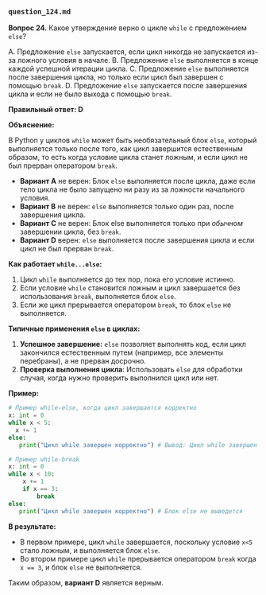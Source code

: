 ### `question_124.md`

**Вопрос 24.** Какое утверждение верно о цикле `while` с предложением `else`?

A. Предложение `else` запускается, если цикл никогда не запускается из-за ложного условия в начале.
B. Предложение `else` выполняется в конце каждой успешной итерации цикла.
C. Предложение `else` выполняется после завершения цикла, но только если цикл был завершен с помощью `break`.
D. Предложение `else` запускается после завершения цикла и если не было выхода с помощью `break`.

**Правильный ответ: D**

**Объяснение:**

В Python у циклов `while` может быть необязательный блок `else`, который выполняется только после того, как цикл завершится естественным образом, то есть когда условие цикла станет ложным, и если цикл не был прерван оператором `break`.

*   **Вариант A** не верен: Блок `else` выполняется после цикла, даже если тело цикла не было запущено ни разу из за ложности начального условия.
*  **Вариант B** не верен: `else` выполняется только один раз, после завершения цикла.
*   **Вариант C** не верен: Блок else выполняется только при *обычном* завершении цикла, без `break`.
*   **Вариант D** верен: `else` выполняется после завершения цикла и если цикл не был прерван `break`.

**Как работает `while...else`:**

1.  Цикл `while` выполняется до тех пор, пока его условие истинно.
2.  Если условие `while` становится ложным и цикл завершается без использования `break`, выполняется блок `else`.
3.  Если же цикл прерывается оператором `break`, то блок `else` не выполняется.

**Типичные применения `else` в циклах:**

1.  **Успешное завершение:** `else` позволяет выполнять код, если цикл закончился естественным путем (например, все элементы перебраны), а не прерван досрочно.
2.  **Проверка выполнения цикла**: Использовать  `else` для обработки случая, когда нужно проверить выполнился цикл или нет.

**Пример:**
```python
# Пример while-else, когда цикл завершается корректно
x: int = 0
while x < 5:
  x += 1
else:
   print("Цикл while завершен корректно") # Вывод: Цикл while завершен корректно

# Пример while-break
x: int = 0
while x < 10:
    x += 1
    if x == 3:
        break
else:
   print("Цикл while завершен корректно") # Блок else не выведется
```
**В результате:**
* В первом примере,  цикл `while` завершается, поскольку условие `x<5`  стало ложным, и выполняется блок `else`.
* Во втором примере цикл `while` прерывается оператором `break` когда `x == 3`,  и блок `else` не выполняется.

Таким образом, **вариант D** является верным.
